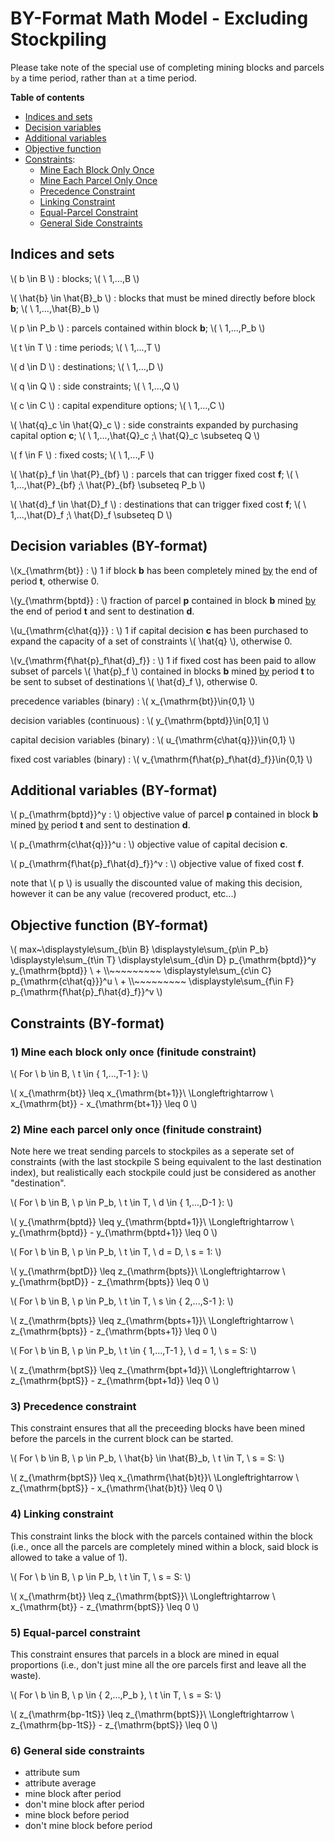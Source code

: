 # BY-Format Math Model - Excluding Stockpiling

Please take note of the special use of completing mining blocks and parcels `by` a time period, rather than `at` a time period.

**Table of contents**
* [Indices and sets](#indices-and-sets)
* [Decision variables](#decision-variables-by-format)
* [Additional variables](#additional-variables-by-format)
* [Objective function](#objective-function-by-format)
* [Constraints](#constraints-by-format):
  * [Mine Each Block Only Once](#1-mine-each-block-only-once-finitude-constraint)
  * [Mine Each Parcel Only Once](#2-mine-each-parcel-only-once-finitude-constraint)
  * [Precedence Constraint](#3-precedence-constraint)
  * [Linking Constraint](#4-linking-constraint)
  * [Equal-Parcel Constraint](#5-equal-parcel-constraint)
  * [General Side Constraints](#6-general-side-constraints)

## Indices and sets

\\( b \in B \\) : blocks; \\(  \\ 1,...,B \\)

\\( \hat{b} \in \hat{B}_b \\) : blocks that must be mined directly before block **b**; \\(  \\ 1,...,\hat{B}_b \\)

\\( p \in P_b \\) : parcels contained within block **b**; \\(  \\ 1,...,P_b \\)

\\( t \in T \\) : time periods; \\(  \\ 1,...,T \\)

\\( d \in D \\) : destinations; \\(  \\ 1,...,D \\)

\\( q \in Q \\) : side constraints; \\(  \\ 1,...,Q \\)

\\( c \in C \\) : capital expenditure options; \\(  \\ 1,...,C \\)

\\( \hat{q}_c \in \hat{Q}_c \\) : side constraints expanded by purchasing capital option **c**; \\(  \\ 1,...,\hat{Q}_c ;\\ \hat{Q}_c \subseteq Q \\)

\\( f \in F \\) : fixed costs; \\(  \\ 1,...,F \\)

\\( \hat{p}_f \in \hat{P}\_{bf} \\) : parcels that can trigger fixed cost **f**; \\(  \\ 1,...,\hat{P}\_{bf} ;\\ \hat{P}\_{bf} \subseteq P_b \\)

\\( \hat{d}_f \in \hat{D}_f \\) : destinations that can trigger fixed cost **f**; \\(  \\ 1,...,\hat{D}_f ;\\ \hat{D}_f \subseteq D \\)

## Decision variables (BY-format)

\\(x_{\mathrm{bt}} : \\) 1 if block **b** has been completely mined <u>by</u> the end of period **t**, otherwise 0.

\\(y_{\mathrm{bptd}} : \\) fraction of parcel **p** contained in block **b** mined <u>by</u> the end of period **t** and sent to destination **d**.

\\(u_{\mathrm{c\hat{q}}} : \\) 1 if capital decision **c** has been purchased to expand the capacity of a set of constraints \\( \hat{q} \\), otherwise 0.

\\(v_{\mathrm{f\hat{p}_f\hat{d}_f}} : \\) 1 if fixed cost has been paid to allow subset of parcels \\( \hat{p}_f \\) contained in blocks **b** mined <u>by</u> period **t** to be sent to subset of destinations \\( \hat{d}_f \\), otherwise 0.

precedence variables (binary) : \\( x_{\mathrm{bt}}\in\{0,1\} \\)

decision variables (continuous) : \\( y_{\mathrm{bptd}}\in[0,1] \\)

capital decision variables (binary) : \\( u_{\mathrm{c\hat{q}}}\in\{0,1\} \\)

fixed cost variables (binary) : \\( v_{\mathrm{f\hat{p}_f\hat{d}_f}}\in\{0,1\} \\)

## Additional variables (BY-format)

\\( p_{\mathrm{bptd}}^y : \\) objective value of parcel **p** contained in block **b** mined <u>by</u> period **t** and sent to destination **d**. 

\\( p_{\mathrm{c\hat{q}}}^u : \\) objective value of capital decision **c**. 

\\( p_{\mathrm{f\hat{p}_f\hat{d}_f}}^v : \\) objective value of fixed cost **f**. 

note that \\( p \\) is usually the discounted value of making this decision, however it can be any value (recovered product, etc...)

## Objective function (BY-format)

\\( max~\displaystyle\sum_{b\in B} \displaystyle\sum_{p\in P_b} \displaystyle\sum_{t\in T} \displaystyle\sum_{d\in D} p_{\mathrm{bptd}}^y y_{\mathrm{bptd}} \\ +
\\\\~~~~~~~~~ \displaystyle\sum_{c\in C} p_{\mathrm{c\hat{q}}}^u \\ + 
\\\\~~~~~~~~~ \displaystyle\sum_{f\in F} p_{\mathrm{f\hat{p}_f\hat{d}_f}}^v \\)

## Constraints (BY-format)

### 1) Mine each block only once (finitude constraint)

\\( For \\ b \in B, \\ t \in \{ 1,...,T-1 \}: \\)

\\( x_{\mathrm{bt}} \leq x_{\mathrm{bt+1}}\\ \Longleftrightarrow \\ x_{\mathrm{bt}} - x_{\mathrm{bt+1}} \leq 0 \\)

### 2) Mine each parcel only once (finitude constraint)

Note here we treat sending parcels to stockpiles as a seperate set of constraints (with the last stockpile S being equivalent to the last destination index), but realistically each stockpile could just be considered as another "destination".

\\( For \\ b \in B, \\ p \in P_b, \\ t \in T, \\ d \in \{ 1,...,D-1 \}: \\)

\\( y_{\mathrm{bptd}} \leq y_{\mathrm{bptd+1}}\\ \Longleftrightarrow \\ y_{\mathrm{bptd}} - y_{\mathrm{bptd+1}} \leq 0 \\)

\\( For \\ b \in B, \\ p \in P_b, \\ t \in T, \\ d = D, \\ s = 1: \\)

\\( y_{\mathrm{bptD}} \leq z_{\mathrm{bpts}}\\ \Longleftrightarrow \\ y_{\mathrm{bptD}} - z_{\mathrm{bpts}} \leq 0 \\)

\\( For \\ b \in B, \\ p \in P_b, \\ t \in T, \\ s \in \{ 2,...,S-1 \}: \\)

\\( z_{\mathrm{bpts}} \leq z_{\mathrm{bpts+1}}\\ \Longleftrightarrow \\ z_{\mathrm{bpts}} - z_{\mathrm{bpts+1}} \leq 0 \\)

\\( For \\ b \in B, \\ p \in P_b, \\ t \in \{ 1,...,T-1 \}, \\ d = 1, \\ s = S: \\)

\\( z_{\mathrm{bptS}} \leq z_{\mathrm{bpt+1d}}\\ \Longleftrightarrow \\ z_{\mathrm{bptS}} - z_{\mathrm{bpt+1d}} \leq 0 \\)

### 3) Precedence constraint

This constraint ensures that all the preceeding blocks have been mined before the parcels in the current block can be started.

\\( For \\ b \in B, \\ p \in P_b, \\ \hat{b} \in \hat{B}_b, \\ t \in T, \\ s = S: \\)

\\( z_{\mathrm{bptS}} \leq x_{\mathrm{\hat{b}t}}\\ \Longleftrightarrow \\ z_{\mathrm{bptS}} - x_{\mathrm{\hat{b}t}} \leq 0 \\)

### 4) Linking constraint

This constraint links the block with the parcels contained within the block (i.e., once all the parcels are completely mined within a block, said block is allowed to take a value of 1).

\\( For \\ b \in B, \\ p \in P_b, \\ t \in T, \\ s = S: \\)

\\( x_{\mathrm{bt}} \leq z_{\mathrm{bptS}}\\ \Longleftrightarrow \\ x_{\mathrm{bt}} - z_{\mathrm{bptS}} \leq 0 \\)

### 5) Equal-parcel constraint

This constraint ensures that parcels in a block are mined in equal proportions (i.e., don't just mine all the ore parcels first and leave all the waste).

\\( For \\ b \in B, \\ p \in \{ 2,...,P_b \}, \\ t \in T, \\ s = S: \\)

\\( z_{\mathrm{bp-1tS}} \leq z_{\mathrm{bptS}}\\ \Longleftrightarrow \\ z_{\mathrm{bp-1tS}} - z_{\mathrm{bptS}} \leq 0 \\)

### 6) General side constraints

* attribute sum
* attribute average
* mine block after period
* don't mine block after period
* mine block before period
* don't mine block before period


